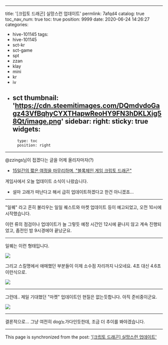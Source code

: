 
---
title: '[크립토 드래곤] 실망스런 업데이트'
permlink: 7afqd4
catalog: true
toc_nav_num: true
toc: true
position: 9999
date: 2020-06-24 14:26:27
categories:
- hive-101145
tags:
- hive-101145
- sct-kr
- sct-game
- spt
- zzan
- klay
- mini
- kr
- iv
- sct
thumbnail: 'https://cdn.steemitimages.com/DQmdvdoGagz43VfBqhyCYXTHapwReoHY9FN3hDKLXig58Qt/image.png'
sidebar:
    right:
        sticky: true
widgets:
    -
        type: toc
        position: right
---


@zzings님이 접겠다는 글을 어제 올리자마자(?) 

* [15일간의 짧은 여정을 마무리하며, "블록체인 게임 크립토 드래곤"](https://steemit.com/hive-101145/@zzings/15) 

게임사에서 오늘 업데이트 소식이 나왔습니다.

* 설마 고래가 떠난다고 해서 급히 업데이트하겠다고 한건 아니겠죠...

---

"일퀘" 라고 흔히 불리우는 일일 퀘스트와 마켓 업데이트 등이 예고되었고, 오전 10시에 시작했습니다.

이런 류의 점검이나 업데이트가 늘 그렇듯 예정 시간인 12시에 끝나지 않고 계속 진행되었고, 좀전인 밤 9시경에야 끝났군요.

---

일퀘는 이런 형태입니다.

![](https://cdn.steemitimages.com/DQmdvdoGagz43VfBqhyCYXTHapwReoHY9FN3hDKLXig58Qt/image.png)
<br>

그리고 스킬명에서 애매했던 부분들이 이제 소수점 자리까지 나오네요. 4초 대신 4.6초 이런식으로.

![](https://cdn.steemitimages.com/DQmd6N5Rx7aF5vQRPCmMJDvMJY726mm1Y47Q3FTgdnAwZVT/image.png)
<br>

---

그런데.. 제일 기대했던 "마켓" 업데이트인 현질은 없는듯합니다. 아직 준비중이군요.

![](https://cdn.steemitimages.com/DQmZD5BFMnvCB8dCJxjugRLsEwan6fxCWNem6ixGm9pBJKo/image.png)
<br>

---

결론적으로... 그냥 여전히 dog노가다인듯한데, 조금 더 추이를 봐야겠습니다.

- - -

This page is synchronized from the post: ['[크립토 드래곤] 실망스런 업데이트'](https://steemit.com/@glory7/7afqd4)
